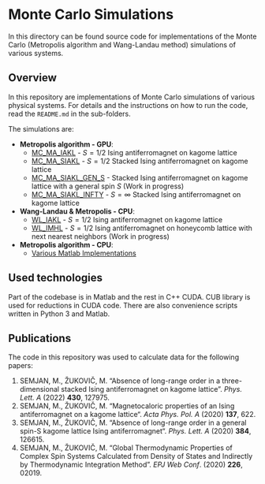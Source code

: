 # Monte Carlo Simulations

In this directory can be found source code for implementations of the Monte Carlo (Metropolis algorithm and Wang-Landau method) simulations of various systems.

## Overview 

In this repository are implementations of Monte Carlo simulations of various physical systems. For details and the instructions on how to run the code, read the `README.md` in the sub-folders.

The simulations are:

- **Metropolis algorithm - GPU**:
  - [MC_MA_IAKL](./MC_MA_IAKL/README.md) - $S=1/2$ Ising antiferromagnet on kagome lattice
  - [MC_MA_SIAKL](./MC_MA_SIAKL/README.md) - $S=1/2$ Stacked Ising antiferromagnet on kagome lattice
  - [MC_MA_SIAKL_GEN_S](./MC_MA_SIAKL_GEN_S/README.md) - Stacked Ising antiferromagnet on kagome lattice with a general spin $S$ (Work in progress)
  - [MC_MA_SIAKL_INFTY](./MC_MA_SIAKL_INFTY/README.md) - $S=\infty$ Stacked Ising antiferromagnet on kagome lattice
- **Wang-Landau & Metropolis - CPU**:
  - [WL_IAKL](./WL_IAKL/README.md) - $S=1/2$ Ising antiferromagnet on kagome lattice
  - [WL_IMHL](./WL_IMHL/README.md) - $S=1/2$ Ising antiferromagnet on honeycomb lattice with next nearest neighbors (Work in progress)
- **Metropolis algorithm - CPU**:
  - [Various Matlab Implementations](./MC_Matlab_various/README.md)

## Used technologies

Part of the codebase is in Matlab and the rest in C++ CUDA. CUB library is used for reductions in CUDA code. There are also convenience scripts written in Python 3 and Matlab.

## Publications

The code in this repository was used to calculate data for the following papers:
1. SEMJAN, M., ŽUKOVIČ, M. “Absence of long-range order in a three-dimensional stacked Ising antiferromagnet on kagome lattice”. _Phys. Lett. A_ (2022) **430**, 127975.
2. SEMJAN, M., ŽUKOVIČ, M. “Magnetocaloric properties of an Ising antiferromagnet on a kagome lattice“. _Acta Phys. Pol. A_ (2020) **137**, 622.
3. SEMJAN, M., ŽUKOVIČ, M. “Absence of long-range order in a general spin-S kagome lattice Ising antiferromagnet“. _Phys. Lett. A_ (2020) **384**, 126615.
4. SEMJAN, M., ŽUKOVIČ, M. “Global Thermodynamic Properties of Complex Spin Systems Calculated from Density of States and Indirectly by Thermodynamic Integration Method”. _EPJ Web Conf_. (2020) **226**, 02019.

